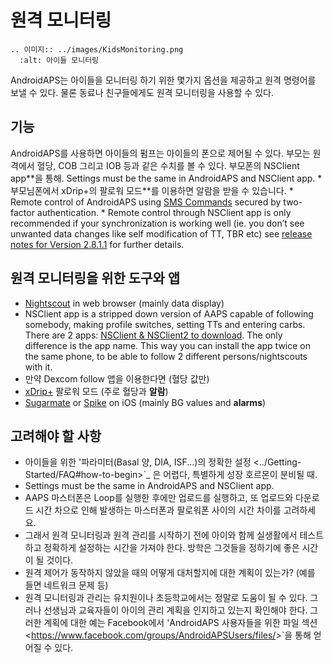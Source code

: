 # 원격 모니터링

```{eval-rst}
.. 이미지:: ../images/KidsMonitoring.png
  :alt: 아이들 모니터링
```

AndroidAPS는 아이들을 모니터링 하기 위한 몇가지 옵션을 제공하고 원격 명령어를 보낼 수 있다. 물론 동료나 친구들에게도 원격 모니터링을 사용할 수 있다.

## 기능

AndroidAPS를 사용하면 아이들의 펌프는 아이들의 폰으로 제어될 수 있다.
부모는 원격에서 혈당, COB 그리고 IOB 등과 같은 수치를 볼 수 있다. 부모폰의 NSClient app\*\*을 통해. Settings must be the same in AndroidAPS and NSClient app.
\* 부모님폰에서 xDrip+의 팔로워 모드\*\*를 이용하면 알람을 받을 수 있습니다.
\* Remote control of AndroidAPS using [SMS Commands](../Children/SMS-Commands.md) secured by two-factor authentication.
\* Remote control through NSClient app is only recommended if your synchronization is working well (ie. you don’t see unwanted data changes like self modification of TT, TBR etc) see [release notes for Version 2.8.1.1](../Installing-AndroidAPS/Releasenotes#important-hints) for further details.

## 원격 모니터링을 위한 도구와 앱

- [Nightscout](https://nightscout.github.io/) in web browser (mainly data display)
- NSClient app is a stripped down version of AAPS capable of following somebody, making profile switches, setting TTs and entering carbs. There are 2 apps:  [NSClient & NSClient2 to download](https://github.com/nightscout/AndroidAPS/releases/). The only difference is the app name. This way you can install the app twice on the same phone, to be able to follow 2 different persons/nightscouts with it.
- 만약 Dexcom follow 앱을 이용한다면 (혈당 값만)
- [xDrip+](../Configuration/xdrip.md) 팔로워 모드 (주로 혈당과 **알람**)
- [Sugarmate](https://sugarmate.io/) or [Spike](https://spike-app.com/) on iOS (mainly BG values and **alarms**)

## 고려해야 할 사항

- 아이들을 위한 '파라미터(Basal 양, DIA, ISF...)의 정확한 설정 \<../Getting-Started/FAQ#how-to-begin>\`\_ 은 어렵다, 특별하게 성장 호르몬이 분비될 때.
- Settings must be the same in AndroidAPS and NSClient app.
- AAPS 마스터폰은 Loop를 실행한 후에만 업로드를 실행하고, 또 업로드와 다운로드 시간 차으로 인해 발생하는 마스터폰과 팔로워폰 사이의 시간 차이를 고려하세요.
- 그래서 원격 모니터링과 원격 관리를 시작하기 전에 아이와 함께 실생활에서 테스트하고 정확하게 설정하는 시간을 가져야 한다. 방학은 그것들을 정하기에 좋은 시간이 될 것이다.
- 원격 제어가 동작하지 않았을 때의 어떻게 대처할지에 대한 계획이 있는가? (예를 들면 네트워크 문제 등)
- 원격 모니터링과 관리는 유치원이나 초등학교에서는 정말로 도움이 될 수 있다. 그러나 선생님과 교육자들이 아이의 관리 계획을 인지하고 있는지 확인해야 한다. 그러한 계획에 대한 예는 Facebook에서 'AndroidAPS 사용자들을 위한 파일 섹션 \<<https://www.facebook.com/groups/AndroidAPSUsers/files/>>\`을 통해 얻어질 수 있다.
